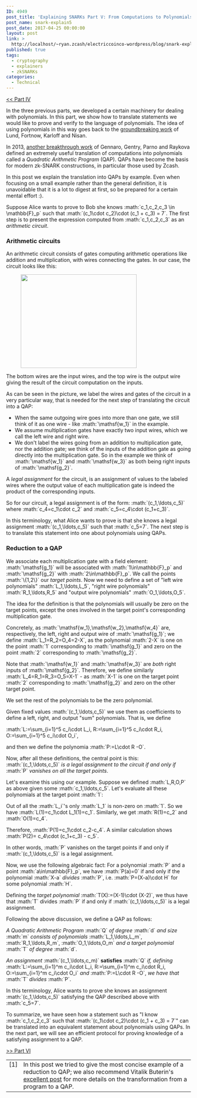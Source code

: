 ```yaml
---
ID: 4949
post_title: 'Explaining SNARKs Part V: From Computations to Polynomials'
post_name: snark-explain5
post_date: 2017-04-25 00:00:00
layout: post
link: >
  http://localhost/~ryan.zcash/electriccoinco-wordpress/blog/snark-explain5/
published: true
tags:
  - cryptography
  - explainers
  - zkSNARKs
categories:
  - Technical
---
```

<p><a class="reference external" href="/blog/snark-explain4">&lt;&lt; Part IV</a></p>
<p>In the three previous parts, we developed a certain machinery for dealing with polynomials. In this part, we show how to translate statements we would like to prove and verify to the language of polynomials. The idea of using polynomials in this way goes back to the <a class="reference external" href="https://pdfs.semanticscholar.org/4c3a/78661fd920b4116afd0ad88247bbd00160ce.pdf">groundbreaking work</a> of Lund, Fortnow, Karloff and Nisan.</p>
<p>In 2013, <a class="reference external" href="https://eprint.iacr.org/2012/215.pdf">another breakthrough work</a> of Gennaro, Gentry, Parno and Raykova defined an extremely useful translation of computations into polynomials called a <em>Quadratic Arithmetic Program</em> (QAP). QAPs have become the basis for modern zk-SNARK constructions, in particular those used by Zcash.</p>
<p>In this post we explain the translation into QAPs by example. Even when focusing on a small example rather than the general definition, it is unavoidable that it is a lot to digest at first, so be prepared for a certain mental effort :).</p>
<p>Suppose Alice wants to prove to Bob she knows :math:`c_1,c_2,c_3 \in \mathbb{F}_p` such that :math:`(c_1\cdot c_2)\cdot (c_1 + c_3) = 7`. The first step is to present the expression computed from :math:`c_1,c_2,c_3` as an <em>arithmetic circuit</em>.</p>
<h3>Arithmetic circuits</h3>
<p>An arithmetic circuit consists of gates computing arithmetic operations like addition and multiplication, with wires connecting the gates. In our case, the circuit looks like this:</p>

<div class="wp-block-image">
<figure class="aligncenter is-resized"><img src="/wp-content/uploads/2017/04/CircuitDrawing-1.png" alt="" class="wp-image-5322" width="316" height="255"/></figure>
</div>

<p>The bottom wires are the input wires, and the top wire is the output wire giving the result of the circuit computation on the inputs.</p>
<p>As can be seen in the picture, we label the wires and gates of the circuit in a very particular way, that is needed for the next step of translating the circuit into a QAP:
</p>

<ul>
<li>When the same outgoing wire goes into more than one gate, we still think of it as one wire - like :math:`\mathsf{w_1}` in the example.</li>
<li>We assume multiplication gates have exactly two input wires, which we call the left wire and right wire.</li>
<li>We don't label the wires going from an addition to multiplication gate, nor the addition gate; we think of the inputs of the addition gate as going directly into the multiplication gate. So in the example we think of :math:`\mathsf{w_1}` and :math:`\mathsf{w_3}` as both being right inputs of :math:`\mathsf{g_2}`.</li>
</ul>

<p>
A <em>legal assignment</em> for the circuit, is an assignment of values to the labeled wires where the output value of each multiplication gate  is indeed the product of the corresponding inputs.</p>
<p>So for our circuit, a legal assignment is of the form: :math:`(c_1,\ldots,c_5)` where :math:`c_4=c_1\cdot c_2` and :math:`c_5=c_4\cdot (c_1+c_3)`.</p>
<p>In this terminology, what Alice wants to prove is that she knows a legal assignment :math:`(c_1,\ldots,c_5)` such that :math:`c_5=7`. The next step is to translate this statement into one about polynomials using QAPs.
</p>

<h3>Reduction to a QAP</h3>

<p>We associate each multiplication gate with a field element: :math:`\mathsf{g_1}` will be associated with :math:`1\in\mathbb{F}_p` and :math:`\mathsf{g_2}` with :math:`2\in\mathbb{F}_p`. We call the points :math:`\{1,2\}` our <em>target points</em>. Now we need to define a set of "left wire polynomials" :math:`L_1,\ldots,L_5`, "right wire polynomials" :math:`R_1,\ldots,R_5` and "output wire polynomials" :math:`O_1,\ldots,O_5`.</p>
<p>The idea for the definition is that the polynomials will usually be zero on the target points, except the ones involved in the target point's corresponding multiplication gate.</p>
<p>Concretely, as :math:`\mathsf{w_1},\mathsf{w_2},\mathsf{w_4}` are, respectively, the left, right and output wire of :math:`\mathsf{g_1}`; we define :math:`L_1=R_2=O_4=2-X`, as the polynomial :math:`2-X` is one on the point :math:`1` corresponding to :math:`\mathsf{g_1}` and zero on the point :math:`2` corresponding to :math:`\mathsf{g_2}`.</p>
<p>Note that :math:`\mathsf{w_1}` and :math:`\mathsf{w_3}` are <em>both</em> right inputs of :math:`\mathsf{g_2}`. Therefore, we define similarly :math:`L_4=R_1=R_3=O_5=X-1` - as :math:`X-1` is one on the target point :math:`2` corresponding to :math:`\mathsf{g_2}` and zero on the other target point.</p>
<p>We set the rest of the polynomials to be the zero polynomial.</p>
<p>Given fixed values :math:`(c_1,\ldots,c_5)` we use them as coefficients to define a left, right, and output "sum" polynomials. That is, we define</p>
<p>:math:`L:=\sum_{i=1}^5 c_i\cdot L_i, R:=\sum_{i=1}^5 c_i\cdot R_i, O:=\sum_{i=1}^5 c_i\cdot O_i`,</p>
<p>and then we define the polynomia :math:`P:=L\cdot R -O`.</p>
<p>Now, after all these definitions, the central point is this: :math:`(c_1,\ldots,c_5)` <em>is a legal assignment to the circuit if and only if</em> :math:`P` <em>vanishes on all the target points</em>.</p>
<p>Let's examine this using our example. Suppose we defined :math:`L,R,O,P` as above given some :math:`c_1,\ldots,c_5`. Let's evaluate all these polynomials at the target point :math:`1`:</p>
<p>Out of all the :math:`L_i`'s only :math:`L_1` is non-zero on :math:`1`. So we have  :math:`L(1)=c_1\cdot L_1(1)=c_1`. Similarly, we get :math:`R(1)=c_2` and :math:`O(1)=c_4`.</p>
<p>Therefore, :math:`P(1)=c_1\cdot c_2-c_4`. A similar calculation shows :math:`P(2)= c_4\cdot (c_1+c_3) - c_5`.</p>
<p>In other words, :math:`P` vanishes on the target points if and only if :math:`(c_1,\ldots,c_5)` is a legal assignment.</p>
<p>Now, we use the following algebraic fact: For a polynomial :math:`P` and a point :math:`a\in\mathbb{F}_p`, we have :math:`P(a)=0` if and only if the polynomial :math:`X-a` <em>divides</em> :math:`P`, i.e. :math:`P=(X-a)\cdot H` for some polynomial :math:`H`.</p>
<p>Defining the <em>target polynomial</em> :math:`T(X):=(X-1)\cdot (X-2)`, we thus have that :math:`T` divides :math:`P` if and only if :math:`(c_1,\ldots,c_5)` is a legal assignment.</p>
<p>Following the above discussion, we define a QAP as follows:</p>
<p><em>A Quadratic Arithmetic Program</em> :math:`Q` <em>of degree</em> :math:`d` <em>and size</em> :math:`m` <em>consists of polynomials</em> :math:`L_1,\ldots,L_m`, :math:`R_1,\ldots,R_m`, :math:`O_1,\ldots,O_m` <em>and a target polynomial</em> :math:`T` <em>of degree</em> :math:`d`. </p>
<p><em>An assignment</em> :math:`(c_1,\ldots,c_m)` <strong>satisfies</strong> :math:`Q` <em>if, defining</em> :math:`L:=\sum_{i=1}^m c_i\cdot L_i, R:=\sum_{i=1}^m c_i\cdot R_i, O:=\sum_{i=1}^m c_i\cdot O_i` <em>and</em> :math:`P:=L\cdot R -O`, <em>we have that</em> :math:`T` <em>divides</em> :math:`P`.</p>
<p>In this terminology, Alice wants to prove she knows an assignment :math:`(c_1,\ldots,c_5)` satisfying the QAP described above with :math:`c_5=7`.</p>
<p>To summarize, we have seen how a statement such as "I know :math:`c_1,c_2,c_3` such that :math:`(c_1\cdot c_2)\cdot (c_1 + c_3) = 7`" can be translated into an equivalent statement about polynomials using QAPs. In the next part, we will see an efficient protocol for proving knowledge of a satisfying assignment to a QAP.</p>
<p><a class="reference external" href="/blog/snark-explain6">&gt;&gt; Part VI</a></p>
<table class="docutils footnote table table-responsive" frame="void" id="id1" rules="none">
<colgroup>
<col class="label">
<col></colgroup>
<tbody valign="top">
<tr>
<td class="label">[1]</td>
<td>In this post we tried to give the most concise example of a reduction to QAP; we also recommend Vitalik Buterin's <a href="https://medium.com/@VitalikButerin/quadratic-arithmetic-programs-from-zero-to-hero-f6d558cea649">excellent post</a> for more details on the transformation from a program to a QAP.</td>
</tr>
</tbody>
</table>
